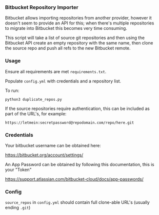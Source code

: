### Bitbucket Repository Importer

Bitbucket allows importing repositories from another provider, however it doesn't seem to provide an API for this; when there's multiple repositories to migrate
into Bitbucket this becomes very time consuming.

This script will take a list of source git repositories and then using the Bitbucket API create an empty repository with the same name, then clone the source repo and push all refs to the new Bitbucket remote.

### Usage

Ensure all requirements are met `requirements.txt`.

Populate `config.yml` with credentials and a repository list.

To run:
```
python3 duplicate_repos.py
```

If the source repositories require authentication, this can be included as part of the URL's, for example:

```
https://letmein:secretpassword@repodomain.com/repo/here.git
```

### Credentials

Your bitbucket username can be obtained here:

https://bitbucket.org/account/settings/


An App Password can be obtained by following this documentation, this is your "Token"

https://support.atlassian.com/bitbucket-cloud/docs/app-passwords/

### Config 

`source_repos` in `config.yml` should contain full clone-able URL's (usually ending `.git`)